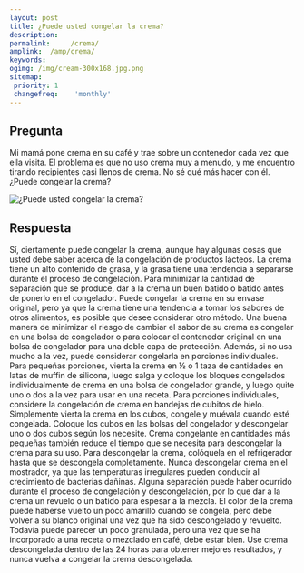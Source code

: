 ```yaml
---
layout: post
title: ¿Puede usted congelar la crema?  
description: 
permalink:     /crema/
amplink:  /amp/crema/
keywords: 
ogimg: /img/cream-300x168.jpg.png
sitemap:
 priority: 1
 changefreq:    'monthly'
---
```




## Pregunta

Mi mamá pone crema en su café y trae sobre un contenedor cada vez que ella visita. El problema es que no uso crema muy a menudo, y me encuentro tirando recipientes casi llenos de crema. No sé qué más hacer con él. ¿Puede congelar la crema?


![¿Puede usted congelar la crema?](https://sepuedecongelar.com/img/cream-300x168.jpg "¿Puede usted congelar la crema?" )


## Respuesta

Sí, ciertamente puede congelar la crema, aunque hay algunas cosas que usted debe saber acerca de la congelación de productos lácteos. La crema tiene un alto contenido de grasa, y la grasa tiene una tendencia a separarse durante el proceso de congelación. Para minimizar la cantidad de separación que se produce, dar a la crema un buen batido o batido antes de ponerlo en el congelador.
Puede congelar la crema en su envase original, pero ya que la crema tiene una tendencia a tomar los sabores de otros alimentos, es posible que desee considerar otro método. Una buena manera de minimizar el riesgo de cambiar el sabor de su crema es congelar en una bolsa de congelador o para colocar el contenedor original en una bolsa de congelador para una doble capa de protección.
Además, si no usa mucho a la vez, puede considerar congelarla en porciones individuales. Para pequeñas porciones, vierta la crema en ½ o 1 taza de cantidades en latas de muffin de silicona, luego salga y coloque los bloques congelados individualmente de crema en una bolsa de congelador grande, y luego quite uno o dos a la vez para usar en una receta. Para porciones individuales, considere la congelación de crema en bandejas de cubitos de hielo. Simplemente vierta la crema en los cubos, congele y muévala cuando esté congelada. Coloque los cubos en las bolsas del congelador y descongelar uno o dos cubos según los necesite. Crema congelante en cantidades más pequeñas también reduce el tiempo que se necesita para descongelar la crema para su uso.
Para descongelar la crema, colóquela en el refrigerador hasta que se descongela completamente. Nunca descongelar crema en el mostrador, ya que las temperaturas irregulares pueden conducir al crecimiento de bacterias dañinas. Alguna separación puede haber ocurrido durante el proceso de congelación y descongelación, por lo que dar a la crema un revuelo o un batido para espesar a la mezcla. El color de la crema puede haberse vuelto un poco amarillo cuando se congela, pero debe volver a su blanco original una vez que ha sido descongelado y revuelto. Todavía puede parecer un poco granulada, pero una vez que se ha incorporado a una receta o mezclado en café, debe estar bien. Use crema descongelada dentro de las 24 horas para obtener mejores resultados, y nunca vuelva a congelar la crema descongelada.
